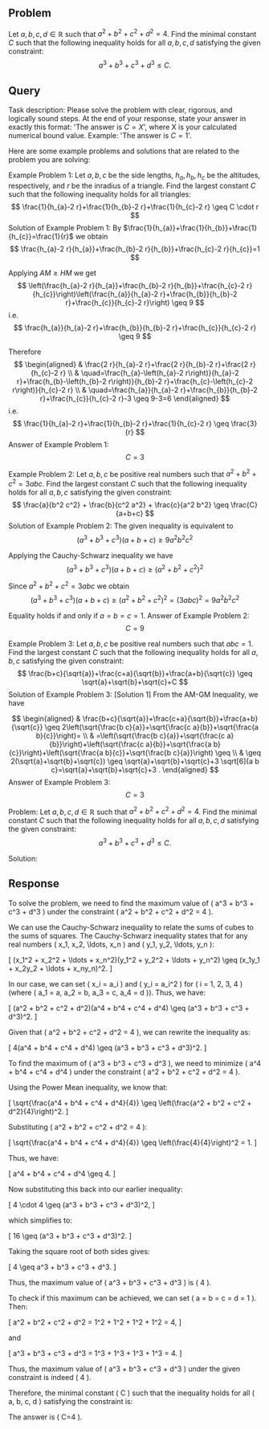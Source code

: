 ## Problem

Let $a, b, c, d \in \mathbb{R}$ such that $a^2 + b^2 + c^2 + d^2 = 4$. Find the minimal constant $C$ such that the following inequality holds for all $a, b, c, d$ satisfying the given constraint:
$$
a^3 + b^3 + c^3 + d^3 \leq C.
$$

## Query

Task description: Please solve the problem with clear, rigorous, and logically sound steps. At the end of your response, state your answer in exactly this format: 'The answer is $C=X$', where X is your calculated numerical bound value. Example: 'The answer is $C=1$'.

Here are some example problems and solutions that are related to the problem you are solving:

Example Problem 1: Let $a, b, c$ be the side lengths, $h_{a}, h_{b}, h_{c}$ be the altitudes, respectively, and $r$ be the inradius of a triangle. Find the largest constant $C$ such that the following inequality holds for all triangles:
$$
\frac{1}{h_{a}-2 r}+\frac{1}{h_{b}-2 r}+\frac{1}{h_{c}-2 r} \geq C \cdot r
$$
Solution of Example Problem 1: By $\frac{1}{h_{a}}+\frac{1}{h_{b}}+\frac{1}{h_{c}}=\frac{1}{r}$ we obtain
$$
\frac{h_{a}-2 r}{h_{a}}+\frac{h_{b}-2 r}{h_{b}}+\frac{h_{c}-2 r}{h_{c}}=1
$$

Applying $A M \geq H M$ we get
$$
\left(\frac{h_{a}-2 r}{h_{a}}+\frac{h_{b}-2 r}{h_{b}}+\frac{h_{c}-2 r}{h_{c}}\right)\left(\frac{h_{a}}{h_{a}-2 r}+\frac{h_{b}}{h_{b}-2 r}+\frac{h_{c}}{h_{c}-2 r}\right) \geq 9
$$
i.e.
$$
\frac{h_{a}}{h_{a}-2 r}+\frac{h_{b}}{h_{b}-2 r}+\frac{h_{c}}{h_{c}-2 r} \geq 9
$$

Therefore
$$
\begin{aligned}
& \frac{2 r}{h_{a}-2 r}+\frac{2 r}{h_{b}-2 r}+\frac{2 r}{h_{c}-2 r} \\
& \quad=\frac{h_{a}-\left(h_{a}-2 r\right)}{h_{a}-2 r}+\frac{h_{b}-\left(h_{b}-2 r\right)}{h_{b}-2 r}+\frac{h_{c}-\left(h_{c}-2 r\right)}{h_{c}-2 r} \\
& \quad=\frac{h_{a}}{h_{a}-2 r}+\frac{h_{b}}{h_{b}-2 r}+\frac{h_{c}}{h_{c}-2 r}-3 \geq 9-3=6
\end{aligned}
$$
i.e.
$$
\frac{1}{h_{a}-2 r}+\frac{1}{h_{b}-2 r}+\frac{1}{h_{c}-2 r} \geq \frac{3}{r}
$$
Answer of Example Problem 1: $$C = 3$$

Example Problem 2: Let $a, b, c$ be positive real numbers such that $a^2 + b^2 + c^2 = 3abc$. Find the largest constant $C$ such that the following inequality holds for all $a, b, c$ satisfying the given constraint:
$$
\frac{a}{b^2 c^2} + \frac{b}{c^2 a^2} + \frac{c}{a^2 b^2} \geq \frac{C}{a+b+c}
$$
Solution of Example Problem 2: The given inequality is equivalent to
$$
\left(a^{3}+b^{3}+c^{3}\right)(a+b+c) \geq 9 a^{2} b^{2} c^{2}
$$

Applying the Cauchy-Schwarz inequality we have
$$
\left(a^{3}+b^{3}+c^{3}\right)(a+b+c) \geq\left(a^{2}+b^{2}+c^{2}\right)^{2}
$$

Since $a^{2}+b^{2}+c^{2}=3 a b c$ we obtain
$$
\left(a^{3}+b^{3}+c^{3}\right)(a+b+c) \geq\left(a^{2}+b^{2}+c^{2}\right)^{2}=(3 a b c)^{2}=9 a^{2} b^{2} c^{2}
$$

Equality holds if and only if $a=b=c=1$.
Answer of Example Problem 2: $$C = 9$$

Example Problem 3: Let $a, b, c$ be positive real numbers such that $a b c = 1$. Find the largest constant $C$ such that the following inequality holds for all $a, b, c$ satisfying the given constraint:
$$
\frac{b+c}{\sqrt{a}}+\frac{c+a}{\sqrt{b}}+\frac{a+b}{\sqrt{c}} \geq \sqrt{a}+\sqrt{b}+\sqrt{c}+C
$$
Solution of Example Problem 3: [Solution 1]
From the AM-GM Inequality, we have

$$
\begin{aligned}
& \frac{b+c}{\sqrt{a}}+\frac{c+a}{\sqrt{b}}+\frac{a+b}{\sqrt{c}} \geq 2\left(\sqrt{\frac{b c}{a}}+\sqrt{\frac{c a}{b}}+\sqrt{\frac{a b}{c}}\right)= \\
& =\left(\sqrt{\frac{b c}{a}}+\sqrt{\frac{c a}{b}}\right)+\left(\sqrt{\frac{c a}{b}}+\sqrt{\frac{a b}{c}}\right)+\left(\sqrt{\frac{a b}{c}}+\sqrt{\frac{b c}{a}}\right) \geq \\
& \geq 2(\sqrt{a}+\sqrt{b}+\sqrt{c}) \geq \sqrt{a}+\sqrt{b}+\sqrt{c}+3 \sqrt[6]{a b c}=\sqrt{a}+\sqrt{b}+\sqrt{c}+3 .
\end{aligned}
$$
Answer of Example Problem 3: $$C = 3$$


Problem: Let $a, b, c, d \in \mathbb{R}$ such that $a^2 + b^2 + c^2 + d^2 = 4$. Find the minimal constant $C$ such that the following inequality holds for all $a, b, c, d$ satisfying the given constraint:
$$
a^3 + b^3 + c^3 + d^3 \leq C.
$$

Solution:

## Response

To solve the problem, we need to find the maximum value of \( a^3 + b^3 + c^3 + d^3 \) under the constraint \( a^2 + b^2 + c^2 + d^2 = 4 \).

We can use the Cauchy-Schwarz inequality to relate the sums of cubes to the sums of squares. The Cauchy-Schwarz inequality states that for any real numbers \( x_1, x_2, \ldots, x_n \) and \( y_1, y_2, \ldots, y_n \):

\[
(x_1^2 + x_2^2 + \ldots + x_n^2)(y_1^2 + y_2^2 + \ldots + y_n^2) \geq (x_1y_1 + x_2y_2 + \ldots + x_ny_n)^2.
\]

In our case, we can set \( x_i = a_i \) and \( y_i = a_i^2 \) for \( i = 1, 2, 3, 4 \) (where \( a_1 = a, a_2 = b, a_3 = c, a_4 = d \)). Thus, we have:

\[
(a^2 + b^2 + c^2 + d^2)(a^4 + b^4 + c^4 + d^4) \geq (a^3 + b^3 + c^3 + d^3)^2.
\]

Given that \( a^2 + b^2 + c^2 + d^2 = 4 \), we can rewrite the inequality as:

\[
4(a^4 + b^4 + c^4 + d^4) \geq (a^3 + b^3 + c^3 + d^3)^2.
\]

To find the maximum of \( a^3 + b^3 + c^3 + d^3 \), we need to minimize \( a^4 + b^4 + c^4 + d^4 \) under the constraint \( a^2 + b^2 + c^2 + d^2 = 4 \).

Using the Power Mean inequality, we know that:

\[
\sqrt{\frac{a^4 + b^4 + c^4 + d^4}{4}} \geq \left(\frac{a^2 + b^2 + c^2 + d^2}{4}\right)^2.
\]

Substituting \( a^2 + b^2 + c^2 + d^2 = 4 \):

\[
\sqrt{\frac{a^4 + b^4 + c^4 + d^4}{4}} \geq \left(\frac{4}{4}\right)^2 = 1.
\]

Thus, we have:

\[
a^4 + b^4 + c^4 + d^4 \geq 4.
\]

Now substituting this back into our earlier inequality:

\[
4 \cdot 4 \geq (a^3 + b^3 + c^3 + d^3)^2,
\]

which simplifies to:

\[
16 \geq (a^3 + b^3 + c^3 + d^3)^2.
\]

Taking the square root of both sides gives:

\[
4 \geq a^3 + b^3 + c^3 + d^3.
\]

Thus, the maximum value of \( a^3 + b^3 + c^3 + d^3 \) is \( 4 \). 

To check if this maximum can be achieved, we can set \( a = b = c = d = 1 \). Then:

\[
a^2 + b^2 + c^2 + d^2 = 1^2 + 1^2 + 1^2 + 1^2 = 4,
\]

and

\[
a^3 + b^3 + c^3 + d^3 = 1^3 + 1^3 + 1^3 + 1^3 = 4.
\]

Thus, the maximum value of \( a^3 + b^3 + c^3 + d^3 \) under the given constraint is indeed \( 4 \).

Therefore, the minimal constant \( C \) such that the inequality holds for all \( a, b, c, d \) satisfying the constraint is:

The answer is \( C=4 \).
